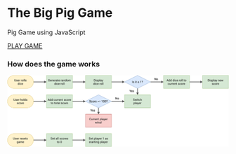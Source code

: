 # The Big Pig Game
Pig Game using JavaScript

<a href="https://www.anuragp.ml/TheBigPigGame">PLAY GAME</a>

### How does the game works

<img src="piggame-flowchart.png">
